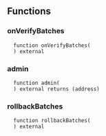 ## Functions

### onVerifyBatches

```solidity
  function onVerifyBatches(
  ) external
```

### admin

```solidity
  function admin(
  ) external returns (address)
```

### rollbackBatches

```solidity
  function rollbackBatches(
  ) external
```
